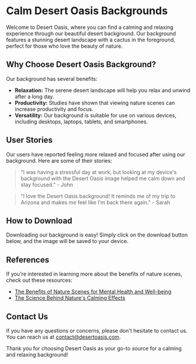 <!--font:Montserrat-->

# Calm Desert Oasis Backgrounds

Welcome to Desert Oasis, where you can find a calming and relaxing experience through our beautiful desert background. Our background features a stunning desert landscape with a cactus in the foreground, perfect for those who love the beauty of nature.

## Why Choose Desert Oasis Background?

Our background has several benefits:

- **Relaxation:** The serene desert landscape will help you relax and unwind after a long day.
- **Productivity:** Studies have shown that viewing nature scenes can increase productivity and focus.
- **Versatility:** Our background is suitable for use on various devices, including desktops, laptops, tablets, and smartphones.

## User Stories

Our users have reported feeling more relaxed and focused after using our background. Here are some of their stories:

> "I was having a stressful day at work, but looking at my device's background with the Desert Oasis image helped me calm down and stay focused." - John

> "I love the Desert Oasis background! It reminds me of my trip to Arizona and makes me feel like I'm back there again." - Sarah

## How to Download

Downloading our background is easy! Simply click on the download button below, and the image will be saved to your device.

## References

If you're interested in learning more about the benefits of nature scenes, check out these resources:

- [The Benefits of Nature Scenes for Mental Health and Well-being](#)
- [The Science Behind Nature's Calming Effects](#)

## Contact Us

If you have any questions or concerns, please don't hesitate to contact us. You can reach us at [contact@desertoasis.com](mailto:contact@desertoasis.com).

Thank you for choosing Desert Oasis as your go-to source for a calming and relaxing background!

<!--

Write me content for website with wallpaper which alt text is:

"A desert landscape with a cactus in the foreground"

The name/title of the page should not be 1:1 copy of the alt text but rather a real content of the website which is using this wallpaper.

- Use markdown format 
- Start with heading
- Heading should be short and concise
- The content should look like a real website 
- The website should not be about the wallpaper, wallpaper is just a related background
- Heading should be contain work "wallpaper" or "background"
- Include real sections like references, contact, user stories, etc. use things relevant to the page purpose.
- Feel free to use structure like headings, bullets, numbering, blockquotes, paragraphs, horizontal lines, etc.
- You can use formatting like bold or _italic_
- You can include UTF-8 emojis
- Links should be only #hash anchors (and you can refer to the document itself)
- Do not include images


---


# Desert Oasis: A Relaxing Background for Your Device

Welcome to Desert Oasis, a website dedicated to providing you with a calming and serene experience through our beautiful desert wallpaper. Our wallpaper features a stunning desert landscape with a cactus in the foreground, perfect for those who love the beauty of nature.

## Why Choose Desert Oasis Wallpaper?

Our wallpaper is not only aesthetically pleasing but also has several benefits:

- **Relaxation:** The serene desert landscape will help you relax and unwind after a long day.
- **Productivity:** Studies have shown that viewing nature scenes can increase productivity and focus.
- **Versatility:** Our wallpaper is suitable for use on various devices, including desktops, laptops, tablets, and smartphones.

## User Stories

We've received positive feedback from many of our users, who have reported feeling more relaxed and focused after using our wallpaper. Here are some of their stories:

> "I was having a stressful day at work, but looking at my desktop background with the Desert Oasis wallpaper helped me calm down and stay focused." - John

> "I love the Desert Oasis wallpaper! It reminds me of my trip to Arizona and makes me feel like I'm back there again." - Sarah

## How to Download

Downloading our wallpaper is easy! Simply click on the download button below, and the image will be saved to your device.

## References

If you're interested in learning more about the benefits of nature scenes, check out these resources:

- [The Benefits of Nature Scenes for Mental Health and Well-being](#)
- [The Science Behind Nature's Calming Effects](#)

## Contact Us

If you have any questions or concerns, please don't hesitate to contact us. You can reach us at [contact@desertoasis.com](mailto:contact@desertoasis.com).

Thank you for choosing Desert Oasis as your go-to source for relaxing wallpaper!


---


Heading is too long, rewrite whole content.


---


# Desert Oasis: Serene Wallpaper for Your Device

Welcome to Desert Oasis, your source for beautiful and calming desert wallpaper. Our wallpaper features a stunning desert landscape with a cactus in the foreground, perfect for those who love the beauty of nature.

## Why Choose Desert Oasis Wallpaper?

Our wallpaper is not only aesthetically pleasing but also has several benefits:

- **Relaxation:** The serene desert landscape will help you relax and unwind after a long day.
- **Productivity:** Studies have shown that viewing nature scenes can increase productivity and focus.
- **Versatility:** Our wallpaper is suitable for use on various devices, including desktops, laptops, tablets, and smartphones.

## User Stories

Our users have reported feeling more relaxed and focused after using our wallpaper. Here are some of their stories:

> "I was having a stressful day at work, but looking at my desktop background with the Desert Oasis wallpaper helped me calm down and stay focused." - John

> "I love the Desert Oasis wallpaper! It reminds me of my trip to Arizona and makes me feel like I'm back there again." - Sarah

## How to Download

Downloading our wallpaper is easy! Simply click on the download button below, and the image will be saved to your device.

## References

If you're interested in learning more about the benefits of nature scenes, check out these resources:

- [The Benefits of Nature Scenes for Mental Health and Well-being](#)
- [The Science Behind Nature's Calming Effects](#)

## Contact Us

If you have any questions or concerns, please don't hesitate to contact us. You can reach us at [contact@desertoasis.com](mailto:contact@desertoasis.com).

Thank you for choosing Desert Oasis as your go-to source for serene wallpaper!


---


Heading should not include word "wallpaper". The website should not be about the wallpaper itself, wallpaper is just a related background, rewrite whole content.


---


# Desert Oasis: Find Your Calm with Our Serene Background

Welcome to Desert Oasis, your destination for a calming and relaxing experience through our beautiful desert background. Our background features a stunning desert landscape with a cactus in the foreground, perfect for those who love the beauty of nature.

## Why Choose Desert Oasis Background?

Our background is not only aesthetically pleasing but also has several benefits:

- **Relaxation:** The serene desert landscape will help you relax and unwind after a long day.
- **Productivity:** Studies have shown that viewing nature scenes can increase productivity and focus.
- **Versatility:** Our background is suitable for use on various devices, including desktops, laptops, tablets, and smartphones.

## User Stories

We've received positive feedback from many of our users, who have reported feeling more relaxed and focused after using our background. Here are some of their stories:

> "I was having a stressful day at work, but looking at my device's background with the Desert Oasis image helped me calm down and stay focused." - John

> "I love the Desert Oasis background! It reminds me of my trip to Arizona and makes me feel like I'm back there again." - Sarah

## How to Download

Downloading our background is easy! Simply click on the download button below, and the image will be saved to your device.

## References

If you're interested in learning more about the benefits of nature scenes, check out these resources:

- [The Benefits of Nature Scenes for Mental Health and Well-being](#)
- [The Science Behind Nature's Calming Effects](#)

## Contact Us

If you have any questions or concerns, please don't hesitate to contact us. You can reach us at [contact@desertoasis.com](mailto:contact@desertoasis.com).

Thank you for choosing Desert Oasis as your go-to source for a calming and relaxing background!


---


Heading is too long, rewrite whole content.


---


# Desert Oasis: Find Your Calm with Our Serene Background

Welcome to Desert Oasis, where you can find a calming and relaxing experience through our beautiful desert background. Our background features a stunning desert landscape with a cactus in the foreground, perfect for those who love the beauty of nature.

## Why Choose Desert Oasis Background?

Our background has several benefits:

- **Relaxation:** The serene desert landscape will help you relax and unwind after a long day.
- **Productivity:** Studies have shown that viewing nature scenes can increase productivity and focus.
- **Versatility:** Our background is suitable for use on various devices, including desktops, laptops, tablets, and smartphones.

## User Stories

Our users have reported feeling more relaxed and focused after using our background. Here are some of their stories:

> "I was having a stressful day at work, but looking at my device's background with the Desert Oasis image helped me calm down and stay focused." - John

> "I love the Desert Oasis background! It reminds me of my trip to Arizona and makes me feel like I'm back there again." - Sarah

## How to Download

Downloading our background is easy! Simply click on the download button below, and the image will be saved to your device.

## References

If you're interested in learning more about the benefits of nature scenes, check out these resources:

- [The Benefits of Nature Scenes for Mental Health and Well-being](#)
- [The Science Behind Nature's Calming Effects](#)

## Contact Us

If you have any questions or concerns, please don't hesitate to contact us. You can reach us at [contact@desertoasis.com](mailto:contact@desertoasis.com).

Thank you for choosing Desert Oasis as your go-to source for a calming and relaxing background!


---


Write me a Google font which is best fitting for the website.

Pick from the list:
- Roboto
- IBM Plex Sans
- Orbitron
- Inter
- Montserrat
- Dancing Script
- Raleway
- Futura
- Alegreya
- Great Vibes
- Exo 2
- Barlow Condensed
- Poppins
- Lato
- Open Sans
- Lobster
- Playfair Display


Write just the font name nothing else.


---


Montserrat

-->

